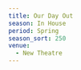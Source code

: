 ```yaml
---
title: Our Day Out
season: In House
period: Spring
season_sort: 250
venue:
  - New Theatre
---
```



